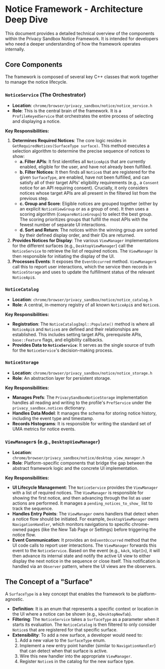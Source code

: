 # Notice Framework - Architecture Deep Dive

This document provides a detailed technical overview of the components within the Privacy Sandbox Notice Framework. It is intended for developers who need a deeper understanding of how the framework operates internally.

## Core Components

The framework is composed of several key C++ classes that work together to manage the notice lifecycle.

### `NoticeService` (The Orchestrator)

*   **Location**: `chrome/browser/privacy_sandbox/notice/notice_service.h`
*   **Role**: This is the central brain of the framework. It is a `ProfileKeyedService` that orchestrates the entire process of selecting and displaying a notice.

**Key Responsibilities:**

1.  **Determines Required Notices**: The core logic resides in `GetRequiredNotices(SurfaceType surface)`. This method executes a selection algorithm to determine the precise sequence of notices to show:
    *   **a. Filter APIs**: It first identifies all `NoticeApi`s that are currently enabled, eligible for the user, and have not already been fulfilled.
    *   **b. Filter Notices**: It then finds all `Notice`s that are registered for the given `SurfaceType`, are enabled, have not been fulfilled, and can satisfy all of their target APIs' eligibility requirements (e.g., a `Consent` notice for an API requiring consent). Crucially, it only considers notices whose target APIs are all present in the filtered list from the previous step.
    *   **c. Group and Score**: Eligible notices are grouped together (either by an explicit `NoticeViewGroup` or as a group of one). It then uses a scoring algorithm (`CompareNoticeGroups`) to select the best group. The scoring prioritizes groups that fulfill the most APIs with the fewest number of separate UI interactions.
    *   **d. Sort and Return**: The notices within the winning group are sorted by their defined display order, and their IDs are returned.
2.  **Provides Notices for Display**: The various `ViewManager` implementations for the different surfaces (e.g., `DesktopViewManager`) call the `NoticeService` to retrieve the list of required notices. The `ViewManager` is then responsible for initiating the display of the UI.
3.  **Processes Events**: It exposes the `EventOccurred` method. `ViewManager`s call this to report user interactions, which the service then records in `NoticeStorage` and uses to update the fulfillment status of the relevant `NoticeApi`s.

### `NoticeCatalog`

*   **Location**: `chrome/browser/privacy_sandbox/notice/notice_catalog.h`
*   **Role**: A central, in-memory registry of all known `NoticeApi`s and `Notice`s.

**Key Responsibilities:**

*   **Registration**: The `NoticeCatalogImpl::Populate()` method is where all `NoticeApi`s and `Notice`s are defined and their relationships are established. This includes setting target APIs, prerequisite APIs, `base::Feature` flags, and eligibility callbacks.
*   **Provides Data to `NoticeService`**: It serves as the single source of truth for the `NoticeService`'s decision-making process.

### `NoticeStorage`

*   **Location**: `chrome/browser/privacy_sandbox/notice/notice_storage.h`
*   **Role**: An abstraction layer for persistent storage.

**Key Responsibilities:**

*   **Manages Prefs**: The `PrivacySandboxNoticeStorage` implementation handles all reading and writing to the profile's `PrefService` under the `privacy_sandbox.notices` dictionary.
*   **Handles Data Model**: It manages the schema for storing notice history, including the event type and timestamp.
*   **Records Histograms**: It is responsible for writing the standard set of UMA metrics for notice events.

### `ViewManager`s (e.g., `DesktopViewManager`)

*   **Location**: `chrome/browser/privacy_sandbox/notice/desktop_view_manager.h`
*   **Role**: Platform-specific components that bridge the gap between the abstract framework logic and the concrete UI implementation.

**Key Responsibilities:**

*   **UI Lifecycle Management**: The `NoticeService` provides the `ViewManager` with a list of required notices. The `ViewManager` is responsible for showing the first notice, and then advancing through the list as user actions are performed. It manages a `pending_notices_to_show_` list to track the sequence.
*   **Handles Entry Points**: The `ViewManager` owns handlers that detect when a notice flow should be initiated. For example, `DesktopViewManager` owns `NavigationHandler`, which monitors navigations to specific chrome-owned pages (like the New Tab Page or Settings) before triggering the notice flow.
*   **Event Communication**: It provides an `OnEventOccurred` method that the UI code calls to report user interactions. The `ViewManager` forwards this event to the `NoticeService`. Based on the event (e.g., `kAck`, `kOptIn`), it will then advance its internal state and notify the active UI view to either display the next notice in the sequence or close itself. This notification is handled via an `Observer` pattern, where the UI views are the observers.

## The Concept of a "Surface"

A `SurfaceType` is a key concept that enables the framework to be platform-agnostic.

*   **Definition**: It is an enum that represents a specific context or location in the UI where a notice can be shown (e.g., `kDesktopNewTab`).
*   **Filtering**: The `NoticeService` takes a `SurfaceType` as a parameter when it starts its evaluation. The `NoticeCatalog` is then filtered to only consider `Notice`s that are registered for that specific surface.
*   **Extensibility**: To add a new surface, a developer would need to:
    1.  Add a new value to the `SurfaceType` enum.
    2.  Implement a new entry point handler (similar to `NavigationHandler`) that can detect when that surface is active.
    3.  Wire this new handler into the appropriate `ViewManager`.
    4.  Register `Notice`s in the catalog for the new surface type.